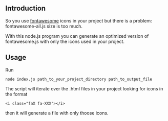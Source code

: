 ## Introduction

So you use [fontawesome](https://fontawesome.com/) icons in your project but there is a problem: fontawesome-all.js size is too much. 

With this node.js program you can generate an optimized version of fontawesome.js with only the icons used in your project.

## Usage

Run 

```
node index.js path_to_your_project_directory path_to_output_file
```

The script will iterate over the .html files in your project looking for icons in the format 
```
<i class="faX fa-XXX"></i>
``` 
then it will generate a file with only thoose icons.
